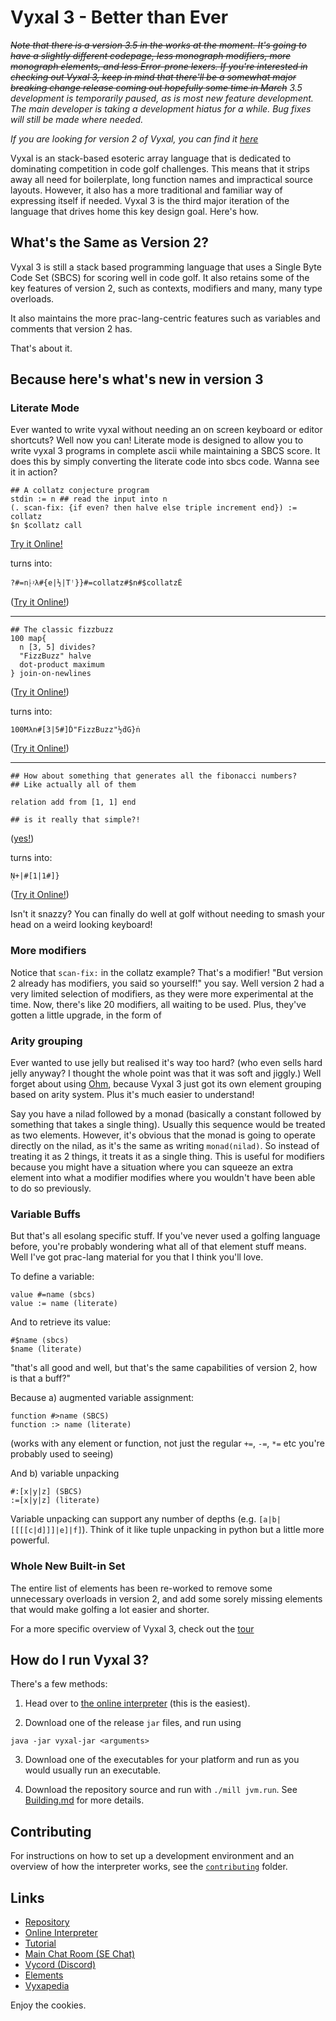 # Vyxal 3 - Better than Ever

_<s>Note that there is a version 3.5 in the works at the moment. It's going to have a slightly different codepage, less monograph modifiers, more monograph elements, and less Error-prone lexers. If you're interested in checking out Vyxal 3, keep in mind that there'll be a somewhat major breaking change release coming out hopefully some time in March</s> 3.5 development is temporarily paused, as is most new feature development. The main developer is taking a development hiatus for a while. Bug fixes will still be made where needed._

_If you are looking for version 2 of Vyxal, you can find it [here](https://github.com/Vyxal/Vyxal/tree/version-2)_


Vyxal is an stack-based esoteric array language that is dedicated to dominating competition in code golf challenges. This means that it strips away all need for boilerplate, long function names and impractical source layouts. However, it also has a more traditional and familiar way of expressing itself if needed. Vyxal 3 is the third major iteration of the language that drives home this key design goal. Here's how. 

## What's the Same as Version 2?

Vyxal 3 is still a stack based programming language that uses a Single Byte Code Set (SBCS) for scoring well in code golf. It also retains some of the key features of version 2, such as contexts, modifiers and many, many type overloads.

It also maintains the more prac-lang-centric features such as variables and comments that version 2 has.

That's about it.

## Because here's what's new in version 3

### Literate Mode

Ever wanted to write vyxal without needing an on screen keyboard or editor shortcuts? Well now you can! Literate mode is designed to allow you to write vyxal 3 programs in complete ascii while maintaining a SBCS score. It does this by simply converting the literate code into sbcs code. Wanna see it in action?

```
## A collatz conjecture program
stdin := n ## read the input into n
(. scan-fix: {if even? then halve else triple increment end}) := collatz
$n $collatz call
```

[Try it Online!](https://vyxal.github.io/versions/v3.0.0/#WyJsIiwiIiwiIyMgQSBjb2xsYXR6IGNvbmplY3R1cmUgcHJvZ3JhbVxuc3RkaW4gOj0gbiAjIyByZWFkIHRoZSBpbnB1dCBpbnRvIG5cbiguIHNjYW4tZml4OiB7aWYgZXZlbj8gdGhlbiBoYWx2ZSBlbHNlIGluY3JlbWVudCBlbmRpZn0pIDo9IGNvbGxhdHpcbiRuICRjb2xsYXR6IGNhbGwiLCIiLCIiLCIzLjAuMCJd#WyJsIiwiIiwiIyMgQSBjb2xsYXR6IGNvbmplY3R1cmUgcHJvZ3JhbVxuc3RkaW4gOj0gbiAjIyByZWFkIHRoZSBpbnB1dCBpbnRvIG5cbiguIHNjYW4tZml4OiB7aWYgZXZlbj8gdGhlbiBoYWx2ZSBlbHNlIHRyaXBsZSBpbmNyZW1lbnQgZW5kfSkgOj0gY29sbGF0elxuJG4gJGNvbGxhdHogY2FsbCIsIiIsIjkiLCIzLjAuMCJd)

turns into:

```
?#=n⸠ᵡλ#{e|½|Tꜝ}}#=collatz#$n#$collatzĖ
```

([Try it Online!](https://vyxal.github.io/versions/v3.0.0/#WyJsIiwiIiwiIyMgQSBjb2xsYXR6IGNvbmplY3R1cmUgcHJvZ3JhbVxuc3RkaW4gOj0gbiAjIyByZWFkIHRoZSBpbnB1dCBpbnRvIG5cbiguIHNjYW4tZml4OiB7aWYgZXZlbj8gdGhlbiBoYWx2ZSBlbHNlIGluY3JlbWVudCBlbmRpZn0pIDo9IGNvbGxhdHpcbiRuICRjb2xsYXR6IGNhbGwiLCIiLCIiLCIzLjAuMCJd#WyIiLCIiLCI/Iz1u4rig4bWhzrsje2V8wr18VOqcnX19Iz1jb2xsYXR6IyRuIyRjb2xsYXR6xJYiLCIiLCI5IiwiMy4wLjAiXQ==))

---

```
## The classic fizzbuzz
100 map{
  n [3, 5] divides?
  "FizzBuzz" halve
  dot-product maximum
} join-on-newlines
```

([Try it Online!](https://vyxal.github.io/latest.html#WyJsIiwiIiwiIyMgVGhlIGNsYXNzaWMgZml6emJ1enpcbjEwMCBtYXB7XG4gIG4gWzMsIDVdIGRpdmlkZXM/XG4gIFwiRml6ekJ1enpcIiBoYWx2ZVxuICBkb3QtcHJvZHVjdCBtYXhpbXVtXG59IGpvaW4tb24tbmV3bGluZXMiLCIiLCIiLCIzLjAuMCJd))

turns into:

```
100Mλn#[3|5#]Ḋ"FizzBuzz"½ḋG}ṅ
```

([Try it Online!](https://vyxal.github.io/latest.html#WyIiLCIiLCIxMDBNzrtuI1szfDUjXeG4ilwiRml6ekJ1enpcIsK94biLR33huYUiLCIiLCIiLCIzLjAuMCJd))

---

```
## How about something that generates all the fibonacci numbers?
## Like actually all of them

relation add from [1, 1] end

## is it really that simple?!
```

([yes!](https://vyxal.github.io/latest.html#WyJsIiwiIiwicmVsYXRpb24gYWRkIGZyb20gWzEsIDFdIGVuZCIsIiIsIiIsIjMuMC4wIl0=))

turns into:

```
Ṇ+|#[1|1#]}
```

([Try it Online!](https://vyxal.github.io/latest.html#WyIiLCIiLCLhuYYrfCNbMXwxI119IiwiIiwiIiwiMy4wLjAiXQ==))

Isn't it snazzy? You can finally do well at golf without needing to smash your head on a weird looking keyboard!

### More modifiers

Notice that `scan-fix:` in the collatz example? That's a modifier! "But version 2 already has modifiers, you said so yourself!" you say. Well version 2 had a very limited selection of modifiers, as they were more experimental at the time. Now, there's like 20 modifiers, all waiting to be used. Plus, they've gotten a little upgrade, in the form of

### Arity grouping

Ever wanted to use jelly but realised it's way too hard? (who even sells hard jelly anyway? I thought the whole point was that it was soft and jiggly.) Well forget about using [Ohm](https://github.com/nickbclifford/Ohm#ohm-), because Vyxal 3 just got its own element grouping based on arity system. Plus it's much easier to understand!

Say you have a nilad followed by a monad (basically a constant followed by something that takes a single thing). Usually this sequence would be treated as two elements. However, it's obvious that the monad is going to operate directly on the nilad, as it's the same as writing `monad(nilad)`. So instead of treating it as 2 things, it treats it as a single thing. This is useful for modifiers because you might have a situation where you can squeeze an extra element into what a modifier modifies where you wouldn't have been able to do so previously.

### Variable Buffs

But that's all esolang specific stuff. If you've never used a golfing language before, you're probably wondering what all of that element stuff means. Well I've got prac-lang material for you that I think you'll love.

To define a variable:

```
value #=name (sbcs)
value := name (literate)
```

And to retrieve its value:

```
#$name (sbcs)
$name (literate)
```

"that's all good and well, but that's the same capabilities of version 2, how is that a buff?"

Because a) augmented variable assignment:

```
function #>name (SBCS)
function :> name (literate)
```

(works with any element or function, not just the regular `+=`, `-=`, `*=` etc you're probably used to seeing)

And b) variable unpacking

```
#:[x|y|z] (SBCS)
:=[x|y|z] (literate)
```

Variable unpacking can support any number of depths (e.g. `[a|b|[[[[c|d]]]|e]|f]`). Think of it like tuple unpacking in python but a little more powerful.

### Whole New Built-in Set

The entire list of elements has been re-worked to remove some unnecessary overloads in version 2, and add some sorely missing elements that would make golfing a lot easier and shorter.

For a more specific overview of Vyxal 3, check out the [tour](./documentation/Tour.md)

## How do I run Vyxal 3?

There's a few methods:

1. Head over to [the online interpreter](vyxal.github.io/latest) (this is the easiest).

2. Download one of the release `jar` files, and run using

```
java -jar vyxal-jar <arguments>
```

3. Download one of the executables for your platform and run as you would usually run an executable.

4. Download the repository source and run with `./mill jvm.run`.
   See [Building.md](./contributing/Building.md) for more details.

## Contributing

For instructions on how to set up a development environment and an overview of
how the interpreter works, see the [`contributing`](/contributing/) folder.

## Links

- [Repository](https://github.com/Vyxal/Vyxal)
- [Online Interpreter](http://vyxal.github.io)
- [Tutorial](https://vyxapedia.hyper-neutrino.xyz/beginners)
- [Main Chat Room (SE Chat)](https://chat.stackexchange.com/rooms/106764/vyxal)
- [Vycord (Discord)](https://discord.gg/hER4Avd6fz)
- [Elements](https://github.com/Vyxal/Vyxal/blob/main/documents/knowledge/elements.md)
- [Vyxapedia](https://vyxapedia.hyper-neutrino.xyz/)

Enjoy the cookies.
